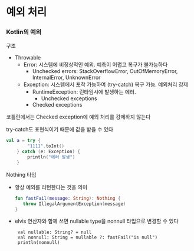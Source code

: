 # 예외 처리
### Kotlin의 예외
구조
- Throwable
   - Error: 시스템에 비정상적인 예외. 예측이 어렵고 복구가 불가능하다
      - Unchecked errors: StackOverflowError, OutOfMemoryError, InternalError, UnknownError
   - Exception: 시스템에서 포착 가능하여 (try-catch) 복구 가능. 예외처리 강제
      - RuntimeException: 런타임시에 발생하는 에러. 
         - Unchecked exceptions
      - Checked exceptions

코틀린에서는 Checked exception에 예외 처리를 강제하지 않는다

try-catch도 표현식이기 때문에 값을 받을 수 있다
```kotlin
val a = try {
        "1111".toInt()
    } catch (e: Exception) {
        println("에러 발생")
    }
```

Nothing 타입
- 항상 예외를 리턴한다는 것을 의미
   ```kotlin
   fun fastFail(message: String): Nothing {
      throw IllegalArgumentException(message)
   }
   ```
- elvis 연산자와 함께 쓰면 nullable type을 nonnull 타입으로 변경할 수 있다
   ```kotin
    val nullable: String? = null
    val nonnull: String = nullable ?: fastFail("is null")
    println(nonnull)
   ```
